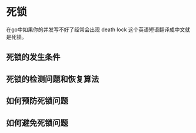 # 死锁

在go中如果你的并发写不好了经常会出现 death lock 这个英语短语翻译成中文就是死锁。
## 死锁的发生条件
## 死锁的检测问题和恢复算法
## 如何预防死锁问题
## 如何避免死锁问题
